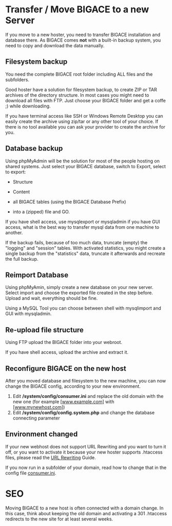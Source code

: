 # Transfer / Move BIGACE to a new Server

If you move to a new hoster, you need to transfer BIGACE installation and database there.
As BIGACE comes __not__ with a built-in backup system, you need to copy and download the data manually.

## Filesystem backup

You need the complete BIGACE root folder including ALL files and the subfolders.

Good hoster have a solution for filesystem backup, to create ZIP or TAR archives of the directory structure. 
In most cases you might need to download all files with FTP. Just choose your BIGACE folder and get a coffe ;) while downloading.

If you have terminal access like SSH or Windows Remote Desktop you can easily create the archive using zip/tar or any other tool of your choice. If there is no tool available you can ask your provider to create the archive for you.

## Database backup

Using phpMyAdmin will be the solution for most of the people hosting on shared systems. Just select your BIGACE database, switch to Export, select to export:

*  Structure

*  Content

*  all BIGACE tables (using the BIGACE Database Prefix)

*  into a (zipped) file
and GO.

If you have shell access, use mysqlexport or mysqladmin if you have GUI access, what is the best way to transfer mysql data from one machine to another.

If the backup fails, because of too much data, truncate (empty) the "logging" and "session" tables. With activated statistics, you might create a single backup from the "statistics" data, truncate it afterwards and recreate the full backup.

## Reimport Database

Using phpMyAmin, simply create a new database on your new server. Select import and choose the exported file created in the step before. Upload and wait, everything should be fine.

Using a MySQL Tool you can choose between shell with mysqlimport and GUI with mysqladmin.

## Re-upload file structure

Using FTP upload the BIGACE folder into your webroot.

If you have shell access, upload the archive and extract it.

## Reconfigure BIGACE on the new host

After you moved database and filesystem to the new machine, you can now change the BIGACE config, according to your new environment.

 1.  Edit **/system/config/consumer.ini** and replace the old domain with the new one (for example [www.example.com] with [www.mynewhost.com])
 2.  Edit **/system/config/config.system.php** and change the database connecting parameter

## Environment changed

If your new webhost does not support URL Rewriting and you want to turn it off, or you want to activate it because your new hoster supports .htaccess files, please read the [URL Rewriting](bigace/administration/urlrewriting) Guide.

If you now run in a subfolder of your domain, read how to change that in the config file [consumer.ini](bigace/manual/community#consumer.ini).

# SEO

Moving BIGACE to a new host is often connected with a domain change. In this case, think about keeping the old domain and activating a 301 .htaccess redirects to the new site for at least several weeks.

